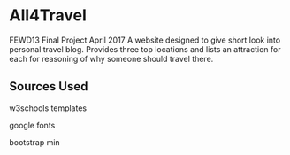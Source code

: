 # All4Travel
FEWD13 Final Project April 2017
A website designed to give short look into personal travel blog. Provides three top locations and lists an attraction for each for reasoning of why someone should travel there. 
<h2>Sources Used</h2>
  <p>w3schools templates</p>
  <p>google fonts</p>
  <p>bootstrap min</p>
